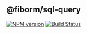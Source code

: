 ## @fiborm/sql-query

[![NPM version](https://img.shields.io/npm/v/@fiborm/sql-query.svg)](https://www.npmjs.org/package/@fiborm/sql-query)
[![Build Status](https://travis-ci.org/richardo2016/fiborm.svg)](https://travis-ci.org/richardo2016/fiborm)

